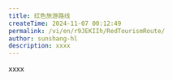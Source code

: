 ```yaml
---
title: 红色旅游路线
createTime: 2024-11-07 00:12:49
permalink: /vi/en/r9JEKIIh/RedTourismRoute/
author: sunshang-hl
description: xxxx
---
```


xxxx